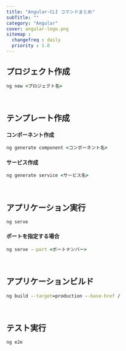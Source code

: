 ```yaml
---
title: "Angular-CLI コマンドまとめ"
subTitle: ""
category: "Angular"
cover: angular-logo.png
sitemap :
  changefreq : daily
  priority : 1.0
---
```


## プロジェクト作成

```cmd
ng new <プロジェクト名>
```

<br>

## テンプレート作成

#### コンポーネント作成

```cmd
ng generate component <コンポーネント名>
```

#### サービス作成

```cmd
ng generate service <サービス名>
```

<br>

## アプリケーション実行

```cmd
ng serve
```

#### ポートを指定する場合

```cmd
ng serve --port <ポートナンバー>
```

<br>

##  アプリケーションビルド

```cmd
ng build --target=production --base-href /
```

<br>

## テスト実行

```cmd
ng e2e
```
